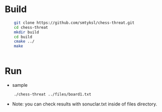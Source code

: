 # Build
```bash
    git clone https://github.com/smtyksl/chess-threat.git
    cd chess-threat
    mkdir build
    cd build
    cmake ../
    make
    
```
# Run
* sample
```bash
    ./chess-threat ../files/board1.txt
```
* Note: you can check results with sonuclar.txt inside of files directory. 